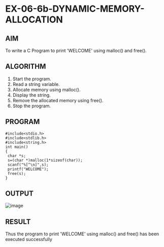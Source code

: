 # EX-06-6b-DYNAMIC-MEMORY-ALLOCATION
## AIM 
To write a C Program to print 'WELCOME' using malloc() and free(). 
## ALGORITHM 
1. Start the program. 
2. Read a string variable. 
3. Allocate memory using malloc(). 
4. Display the string. 
5. Remove the allocated memory using free(). 
6. Stop the program. 
## PROGRAM 
```
#include<stdio.h> 
#include<stdlib.h> 
#include<string.h> 
int main() 
{ 
 char *s; 
 s=(char *)malloc(1*sizeof(char)); 
 scanf("%[^\n]",s); 
 printf("WELCOME"); 
 free(s); 
}
``` 
## OUTPUT
![image](https://github.com/Yogabharathi3/EX-06-6b-DYNAMIC-MEMORY-ALLOCATION/assets/118899387/f9561d4f-6926-42e2-ac28-15ea85c9d021)
## RESULT 
Thus the program to print 'WELCOME' using malloc() and free() has been executed successfully
